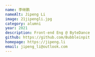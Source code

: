 ```yaml
---
name: 李继鹏
nameAlt: Jipeng Li
image: 21jipengli.jpg
category: alumni
year: 2021
description: Front-end Eng @ ByteDance
github: https://github.com/Bubbleinpit
homepage: https://jipeng.li
email: jipeng_li@outlook.com
---
```


